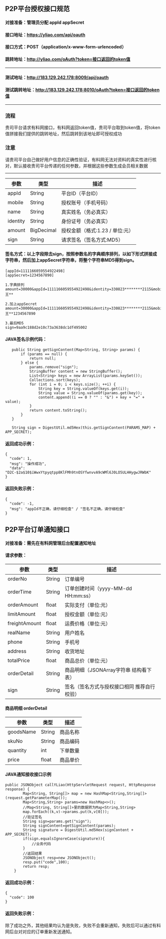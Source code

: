  
 ## P2P平台授权接口规范
 
 #### 对接准备：管理员分配 appId appSecret
 #### 接口地址：https://yliao.com/api/oauth
 #### 接口方式：POST（application/x-www-form-urlencoded）
 #### 跳转地址：http://yliao.com/oAuth?token=接口返回的token值
 -----------------------------------------------
 #### 测试地址：http://183.129.242.178:8009/api/oauth
 #### 测试跳转地址：http://183.129.242.178:8010/oAuth?token=接口返回的token值
-------------------------------------------------
### 流程

贵司平台请求有料网接口，有料网返回token值，贵司平台取到token值，将token值拼接我们提供的跳转地址，然后跳转到该地址即可授权成功

### 注意
请贵司平台自己做好用户信息的正确性验证，有料网无法对资料的真实性进行核对，默认接收贵司平台传递的任何参数，并根据这些参数生成会员相关数据

------------------------------------------------
| 参数 | 类型 |描述 |
| ---- | ---- | ---- |
| appId | String | 平台ID（平台ID） |
| mobile | String |  授权账号（手机号码） |
| name | String |  真实姓名（务必真实）  |
| identity | String |  身份证号（务必真实）  |
| amount | BigDecimal |  授权金额（格式:1.23 / 单位:元） |
| sign | String |  请求签名（签名方式:MD5） |

 #### 签名方式：以上字段除去sign，按照参数名的字典顺序排列，以如下形式拼接成字符串，然后加上appSecret字符串，将整个字符串MD5得到sign。
  ```
 [appId=1111166059554922498]
 [appSecret=1234567890]
 
 1.字典排列
 amount=30000&appId=1111166059554922498&identity=330823********2115&mobile=137****9882&name=王**
 
 2.加上appSecret
 amount=30000&appId=1111166059554922498&identity=330823********2115&mobile=137****9882&name=王**1234567890
 
 3.最后MD5
 sign=9aa9c188d2e10c73a3638dc1df495002
 ```
 
 #### JAVA签名示例代码：
 ```
    public String getSignContent(Map<String, String> params) {
        if (params == null) {
            return null;
        } else {
            params.remove("sign");
            StringBuffer content = new StringBuffer();
            List<String> keys = new ArrayList(params.keySet());
            Collections.sort(keys);
            for (int i = 0; i < keys.size(); ++i) {
                String key = String.valueOf(keys.get(i));
                String value = String.valueOf(params.get(key));
                content.append((i == 0 ? "" : "&") + key + "=" + value);
            }
            return content.toString();
        }
    }
    
    String sign = DigestUtil.md5Hex(this.getSignContent(PARAMS_MAP) + APP_SECRET);
 ```
 #### 返回成功示例：
 ```
 {
   "code": 1,
   "msg": "操作成功",
   "data": "D2C-$2a$10$iWwxYtpyqtpp8KlFMh9tnOSYfwnvvA9cWMl6J0LO5ULHHygwJRWbK"
 }
 ```
 #### 返回失败示例：
 ```
 {
   "code": -1,
   "msg": "appId不正确，请仔细检查" / "签名不正确，请仔细检查"
 }
 ```
 
 
 ## P2P平台订单通知接口
 
 #### 对接准备：需先在有料网管理后台配置通知地址
 
 #### 请求参数：
 
| 参数 | 类型 |描述 |
| ---- | ---- | ---- |
| orderNo | String | 订单编号 |
| orderTime | String |  订单创建时间（yyyy-MM-dd HH:mm:ss） |
| orderAmount | float |  实际支付（单位:元）  |
| limitAmount | float |  授权金额（单位:元） |
| freightAmount | float |  运费价格（单位:元） |
| realName | String |  用户姓名 |
| phone | String |  手机号 |
| address | String |  收货地址 |
| totalPrice | float |  商品总价（单位:元） |
| orderDetail | String |  商品明细（JSONArray字符串 结构看下表） |
| sign | String |  签名（签名方式与授权接口相同 推荐自行校验） |

#### 商品明细 orderDetail
| 参数 | 类型 |描述 |
| ---- | ---- | ---- |
| goodsName | String | 商品名称 |
| skuNo | String |  商品编码 |
| quantity | int |  下单数量  |
| price | float |  商品单价  |

#### JAVA通知接收接口示例
```
public JSONObject callYLiao(HttpServletRequest request, HttpResponse response) {
        Map<String, String[]> map = new HashMap<String,String[]>(request.getParameterMap());
        Map<String,String> params=new HashMap<>();
        //Map<String, String[]>里的数据转为Map<String,String>
        map.forEach((k,v)->params.put(k,v[0]));
        //验证签名
        String sign=params.get("sign");
        String signContent=getSignContent(params);
        String signature = DigestUtil.md5Hex(signContent + APP_SECRET);
        if(sign.equalsIgnoreCase(signature)){
            //业务代码
        }
        //返回结果
        JSONObject resp=new JSONObject();
        resp.put("code",100);
        return resp;
    }
```

 #### 返回成功示例：
 ```
 {
   "code": 100
 }
 ```
 #### 返回失败示例：
 
 除了成功之外，其他结果均认为是失败，失败不会重新通知，失败后可以通过有料网后台对对应的订单重新发送通知。

